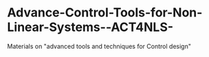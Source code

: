 # Advance-Control-Tools-for-Non-Linear-Systems--ACT4NLS-
 Materials on  "advanced tools and techniques for Control design"
